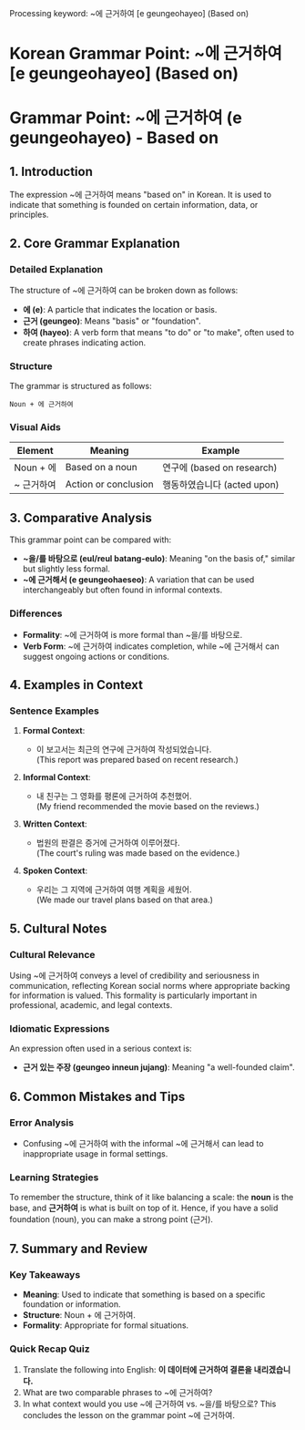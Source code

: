 Processing keyword: ~에 근거하여 [e geungeohayeo] (Based on)
# Korean Grammar Point: ~에 근거하여 [e geungeohayeo] (Based on)
# Grammar Point: ~에 근거하여 (e geungeohayeo) - Based on
## 1. Introduction
The expression ~에 근거하여 means "based on" in Korean. It is used to indicate that something is founded on certain information, data, or principles.
## 2. Core Grammar Explanation
### Detailed Explanation
The structure of ~에 근거하여 can be broken down as follows:
- **에 (e)**: A particle that indicates the location or basis.
- **근거 (geungeo)**: Means "basis" or "foundation".
- **하여 (hayeo)**: A verb form that means "to do" or "to make", often used to create phrases indicating action.
### Structure
The grammar is structured as follows:
```
Noun + 에 근거하여
```
### Visual Aids
| Element          | Meaning            | Example                |
|-------------------|-------------------|------------------------|
| Noun + 에          | Based on a noun    | 연구에 (based on research) |
| ~ 근거하여         | Action or conclusion| 행동하였습니다 (acted upon) |
## 3. Comparative Analysis
This grammar point can be compared with:
- **~을/를 바탕으로 (eul/reul batang-eulo)**: Meaning "on the basis of," similar but slightly less formal.
- **~에 근거해서 (e geungeohaeseo)**: A variation that can be used interchangeably but often found in informal contexts.
### Differences
- **Formality**: ~에 근거하여 is more formal than ~을/를 바탕으로.
- **Verb Form**: ~에 근거하여 indicates completion, while ~에 근거해서 can suggest ongoing actions or conditions.
## 4. Examples in Context
### Sentence Examples
1. **Formal Context**: 
   - 이 보고서는 최근의 연구에 근거하여 작성되었습니다.  
   (This report was prepared based on recent research.)
  
2. **Informal Context**: 
   - 내 친구는 그 영화를 평론에 근거하여 추천했어.  
   (My friend recommended the movie based on the reviews.)
3. **Written Context**: 
   - 법원의 판결은 증거에 근거하여 이루어졌다.  
   (The court's ruling was made based on the evidence.)
  
4. **Spoken Context**: 
   - 우리는 그 지역에 근거하여 여행 계획을 세웠어.  
   (We made our travel plans based on that area.)
## 5. Cultural Notes
### Cultural Relevance
Using ~에 근거하여 conveys a level of credibility and seriousness in communication, reflecting Korean social norms where appropriate backing for information is valued. This formality is particularly important in professional, academic, and legal contexts.
### Idiomatic Expressions
An expression often used in a serious context is:
- **근거 있는 주장 (geungeo inneun jujang)**: Meaning "a well-founded claim".
## 6. Common Mistakes and Tips
### Error Analysis
- Confusing ~에 근거하여 with the informal ~에 근거해서 can lead to inappropriate usage in formal settings.
### Learning Strategies
To remember the structure, think of it like balancing a scale: the **noun** is the base, and **근거하여** is what is built on top of it. Hence, if you have a solid foundation (noun), you can make a strong point (근거).
## 7. Summary and Review
### Key Takeaways
- **Meaning**: Used to indicate that something is based on a specific foundation or information.
- **Structure**: Noun + 에 근거하여.
- **Formality**: Appropriate for formal situations.
### Quick Recap Quiz
1. Translate the following into English: **이 데이터에 근거하여 결론을 내리겠습니다.**
2. What are two comparable phrases to ~에 근거하여?
3. In what context would you use ~에 근거하여 vs. ~을/를 바탕으로?
This concludes the lesson on the grammar point ~에 근거하여.

